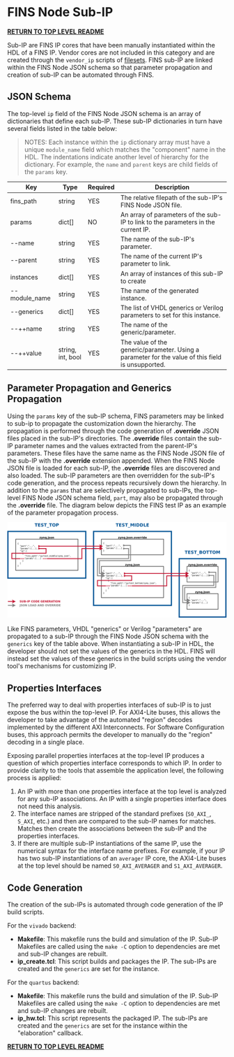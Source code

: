# FINS Node Sub-IP

**[RETURN TO TOP LEVEL README](../README.md)**

Sub-IP are FINS IP cores that have been manually instantiated within the HDL of a FINS IP. Vendor cores are not included in this category and are created through the `vendor_ip` scripts of [filesets](filesets.md). FINS sub-IP are linked within the FINS Node JSON schema so that parameter propagation and creation of sub-IP can be automated through FINS.

## JSON Schema

The top-level `ip` field of the FINS Node JSON schema is an array of dictionaries that define each sub-IP. These sub-IP dictionaries in turn have several fields listed in the table below:

> NOTES: Each instance within the `ip` dictionary array must have a unique `module_name` field which matches the "component" name in the HDL. The indentations indicate another level of hierarchy for the dictionary. For example, the `name` and `parent` keys are child fields of the `params` key.

| Key           | Type              | Required | Description |
| --------------| ----------------- | -------- | ----------- |
| fins_path     | string            | YES      | The relative filepath of the sub-IP's FINS Node JSON file. |
| params        | dict[]            | NO       | An array of parameters of the sub-IP to link to the parameters in the current IP. |
| --name        | string            | YES      | The name of the sub-IP's parameter. |
| --parent      | string            | YES      | The name of the current IP's parameter to link. |
| instances     | dict[]            | YES      | An array of instances of this sub-IP to create |
| --module_name | string            | YES      | The name of the generated instance. |
| --generics    | dict[]            | YES      | The list of VHDL generics or Verilog parameters to set for this instance. |
| --++name      | string            | YES      | The name of the generic/parameter. |
| --++value     | string, int, bool | YES      | The value of the generic/parameter. Using a parameter for the value of this field is unsupported. |

## Parameter Propagation and Generics Propagation

Using the `params` key of the sub-IP schema, FINS parameters may be linked to sub-ip to propagate the customization down the hierarchy. The propagation is performed through the code generation of **.override** JSON files placed in the sub-IP's directories. The **.override** files contain the sub-IP parameter names and the values extracted from the parent-IP's parameters. These files have the same name as the FINS Node JSON file of the sub-IP with the **.override** extension appended. When the FINS Node JSON file is loaded for each sub-IP, the **.override** files are discovered and also loaded. The sub-IP parameters are then overridden for the sub-IP's code generation, and the process repeats recursively down the hierarchy. In addition to the `params` that are selectively propagated to sub-IPs, the top-level FINS Node JSON schema field, `part`, may also be propagated through the **.override** file. The diagram below depicts the FINS test IP as an example of the parameter propagation process.

![](parameter_propagation.png)

Like FINS parameters, VHDL "generics" or Verilog "parameters" are propagated to a sub-IP through the FINS Node JSON schema with the `generics` key of the table above. When instantiating a sub-IP in HDL, the developer should not set the values of the generics in the HDL. FINS will instead set the values of these generics in the build scripts using the vendor tool's mechanisms for customizing IP.

## Properties Interfaces

The preferred way to deal with properties interfaces of sub-IP is to just expose the bus within the top-level IP. For AXI4-Lite buses, this allows the developer to take advantage of the automated "region" decodes implemented by the different AXI Interconnects. For Software Configuration buses, this approach permits the developer to manually do the "region" decoding in a single place.

Exposing parallel properties interfaces at the top-level IP produces a question of which properties interface corresponds to which IP. In order to provide clarity to the tools that assemble the application level, the following process is applied:

1. An IP with more than one properties interface at the top level is analyzed for any sub-IP associations. An IP with a single properties interface does not need this analysis.
2. The interface names are stripped of the standard prefixes (`S0_AXI_`, `S_AXI`, etc.) and then are compared to the sub-IP names for matches. Matches then create the associations between the sub-IP and the properties interfaces.
3. If there are multiple sub-IP instantiations of the same IP, use the numerical syntax for the interface name prefixes. For example, if your IP has two sub-IP instantiations of an `averager` IP core, the AXI4-Lite buses at the top level should be named `S0_AXI_AVERAGER` and `S1_AXI_AVERAGER`.

## Code Generation

The creation of the sub-IPs is automated through code generation of the IP build scripts.

For the `vivado` backend:

* **Makefile**: This makefile runs the build and simulation of the IP. Sub-IP Makefiles are called using the `make -C` option to dependencies are met and sub-IP changes are rebuilt.
* **ip_create.tcl**: This script builds and packages the IP. The sub-IPs are created and the `generics` are set for the instance.

For the `quartus` backend:

* **Makefile**: This makefile runs the build and simulation of the IP. Sub-IP Makefiles are called using the `make -C` option to dependencies are met and sub-IP changes are rebuilt.
* **ip_hw.tcl**: This script represents the packaged IP. The sub-IPs are created and the `generics` are set for the instance within the "elaboration" callback.

**[RETURN TO TOP LEVEL README](../README.md)**